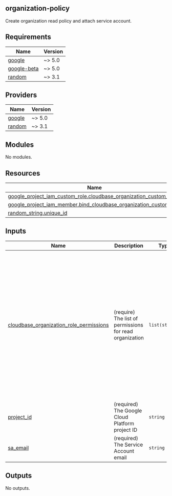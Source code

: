 ## organization-policy
Create organization read policy and attach service account.

## Requirements

| Name | Version |
|------|---------|
| <a name="requirement_google"></a> [google](#requirement\_google) | ~> 5.0 |
| <a name="requirement_google-beta"></a> [google-beta](#requirement\_google-beta) | ~> 5.0 |
| <a name="requirement_random"></a> [random](#requirement\_random) | ~> 3.1 |

## Providers

| Name | Version |
|------|---------|
| <a name="provider_google"></a> [google](#provider\_google) | ~> 5.0 |
| <a name="provider_random"></a> [random](#provider\_random) | ~> 3.1 |

## Modules

No modules.

## Resources

| Name | Type |
|------|------|
| [google_project_iam_custom_role.cloudbase_organization_custom_role](https://registry.terraform.io/providers/hashicorp/google/latest/docs/resources/project_iam_custom_role) | resource |
| [google_project_iam_member.bind_cloudbase_organization_custom_role](https://registry.terraform.io/providers/hashicorp/google/latest/docs/resources/project_iam_member) | resource |
| [random_string.unique_id](https://registry.terraform.io/providers/hashicorp/random/latest/docs/resources/string) | resource |

## Inputs

| Name | Description | Type | Default | Required |
|------|-------------|------|---------|:--------:|
| <a name="input_cloudbase_organization_role_permissions"></a> [cloudbase\_organization\_role\_permissions](#input\_cloudbase\_organization\_role\_permissions) | (require) The list of permissions for read organization | `list(string)` | <pre>[<br>  "iam.roles.list",<br>  "orgpolicy.policy.get",<br>  "resourcemanager.folders.get",<br>  "resourcemanager.folders.getIamPolicy",<br>  "resourcemanager.folders.list",<br>  "resourcemanager.hierarchyNodes.listTagBindings",<br>  "resourcemanager.organizations.get",<br>  "resourcemanager.organizations.getIamPolicy",<br>  "resourcemanager.resourceTagBindings.list",<br>  "resourcemanager.tagKeys.get",<br>  "resourcemanager.tagKeys.getIamPolicy",<br>  "resourcemanager.tagKeys.list",<br>  "resourcemanager.tagValues.get",<br>  "resourcemanager.tagValues.getIamPolicy",<br>  "resourcemanager.tagValues.list"<br>]</pre> | no |
| <a name="input_project_id"></a> [project\_id](#input\_project\_id) | (required) The Google Cloud Platform project ID | `string` | n/a | yes |
| <a name="input_sa_email"></a> [sa\_email](#input\_sa\_email) | (required) The Service Account email | `string` | n/a | yes |

## Outputs

No outputs.
